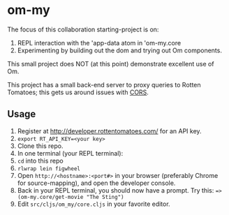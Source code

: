 # om-my

The focus of this collaboration starting-project is on:

1. REPL interaction with the 'app-data atom in 'om-my.core
1. Experimenting by building out the dom and trying out Om components.

This small project does NOT (at this point) demonstrate excellent use of Om.

This project has a small back-end server to proxy queries to Rotten
Tomatoes; this gets us around issues with [CORS](https://en.wikipedia.org/wiki/Cross-origin_resource_sharing).

## Usage

1. Register at http://developer.rottentomatoes.com/ for an API key.
1. ```export RT_API_KEY=<your key>```
1. Clone this repo.
1. In one terminal (your REPL terminal):
 1. ```cd``` into this repo
 1. ```rlwrap lein figwheel```
1. Open ```http://<hostname>:<port#>``` in your browser (preferably Chrome for source-mapping), and open the developer console.
 1. Back in your REPL terminal, you should now have a prompt. Try this: ```=> (om-my.core/get-movie "The Sting")```
1. Edit ```src/cljs/om_my/core.cljs``` in your favorite editor.

